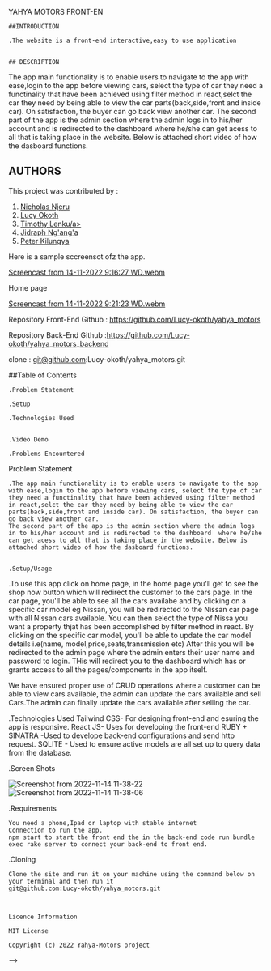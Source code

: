 YAHYA MOTORS FRONT-EN


    ##INTRODUCTION

    .The website is a front-end interactive,easy to use application


    ## DESCRIPTION

The app main functionality is to enable users to navigate to the app with ease,login to the app before viewing cars, select the type of car they need a functinality that have been achieved using filter method in react,selct the car they need by being able to view the car parts(back,side,front and inside car). On satisfaction, the buyer can go back view another car.
The second part of the app is the admin section where the admin logs in to his/her account and is redirected to the dashboard  where he/she can get acess to all that is taking place in the website. Below is attached short video of how the dasboard functions.

## AUTHORS

This project was contributed by : 
1. <a href=https://github.com/nicco99> Nicholas Njeru </a>
2. <a href=https://github.com/Lucy-okoth>Lucy Okoth</a>
3. <a href=https://github.com/esipil> Timothy Lenku/a>
4. <a href=https://github.com/Jidraf>Jidraph Ng'ang'a</a>
5. <a href=https://github.com/muthwi1234>Peter Kilungya</a>


Here is a sample sccreensot ofz the app.

[Screencast from 14-11-2022  9:16:27 WD.webm](https://user-images.githubusercontent.com/108528356/201588994-d594eeab-a769-480a-b104-6002d7acbb3d.webm)

Home page


[Screencast from 14-11-2022  9:21:23 WD.webm](https://user-images.githubusercontent.com/108528356/201589642-1792ed72-d08d-443a-a2c6-4b8cfc40bc61.webm)



Repository Front-End Github : https://github.com/Lucy-okoth/yahya_motors

Repository Back-End Github :https://github.com/Lucy-okoth/yahya_motors_backend


clone : git@github.com:Lucy-okoth/yahya_motors.git


##Table of Contents


    .Problem Statement

    .Setup

    .Technologies Used


    .Video Demo

    .Problems Encountered

Problem Statement

    .The app main functionality is to enable users to navigate to the app with ease,login to the app before viewing cars, select the type of car they need a functinality that have been achieved using filter method in react,selct the car they need by being able to view the car parts(back,side,front and inside car). On satisfaction, the buyer can go back view another car.
    The second part of the app is the admin section where the admin logs in to his/her account and is redirected to the dashboard  where he/she can get acess to all that is taking place in the website. Below is attached short video of how the dasboard functions.


    .Setup/Usage

.To use this app click  on home page, in the home page you'll get to see the shop now button which will redirect the customer to the cars page. In the car page, you'll be able to see all the cars availabe and by clicking on a specific car model eg Nissan, you will be redirected to the Nissan car page with all Nissan cars available. You can then select the type of Nissa you want a property thjat has been accomplished by filter method in react.
By clicking on the specific car model, you'll be able to update the car model details i.e(name, model,price,seats,transmission etc)
After this you will be redirected to the admin page where the admin enters their user name and password to login. THis will redirect you to the dashboard which has or grants access to all the pages/components in the app itself.

We have ensured proper use of CRUD operations where a customer can be able to view cars available, the admin can update the cars available and sell Cars.The admin can finally update the cars available after selling the car.

.Technologies Used
    Tailwind CSS- For designing front-end and esuring the app is responsive.
    React JS- Uses for developing the front-end
    RUBY + SINATRA -Used to develope back-end configurations and send http request.
    SQLITE - Used to ensure  active models are all set up to query data from the database.

    
.Screen Shots

   ![Screenshot from 2022-11-14 11-38-22](https://user-images.githubusercontent.com/108528356/201613800-83647e20-8770-4bbc-a63f-3d6762358860.png)
![Screenshot from 2022-11-14 11-38-06](https://user-images.githubusercontent.com/108528356/201613833-59a4ad59-004d-4ef8-9f2c-2a91dd46038d.png)




.Requirements

    You need a phone,Ipad or laptop with stable internet 
    Connection to run the app.
    npm start to start the front end the in the back-end code run bundle exec rake server to connect your back-end to front end.

.Cloning

    Clone the site and run it on your machine using the command below on your terminal and then run it
    git@github.com:Lucy-okoth/yahya_motors.git



    Licence Information

    MIT License

    Copyright (c) 2022 Yahya-Motors project 
 -->
